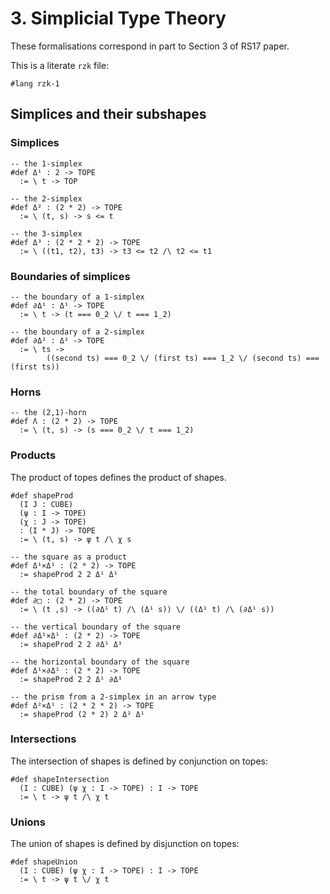 # 3. Simplicial Type Theory

These formalisations correspond in part to Section 3 of RS17 paper.

This is a literate `rzk` file:

```rzk
#lang rzk-1
```

## Simplices and their subshapes

### Simplices

```rzk
-- the 1-simplex
#def Δ¹ : 2 -> TOPE
  := \ t -> TOP

-- the 2-simplex
#def Δ² : (2 * 2) -> TOPE
  := \ (t, s) -> s <= t

-- the 3-simplex
#def Δ³ : (2 * 2 * 2) -> TOPE
  := \ ((t1, t2), t3) -> t3 <= t2 /\ t2 <= t1
```

### Boundaries of simplices

```rzk
-- the boundary of a 1-simplex
#def ∂Δ¹ : Δ¹ -> TOPE
  := \ t -> (t === 0_2 \/ t === 1_2)

-- the boundary of a 2-simplex
#def ∂Δ² : Δ² -> TOPE
  := \ ts ->
        ((second ts) === 0_2 \/ (first ts) === 1_2 \/ (second ts) === (first ts))
```

### Horns

```rzk
-- the (2,1)-horn
#def Λ : (2 * 2) -> TOPE
  := \ (t, s) -> (s === 0_2 \/ t === 1_2)
```

### Products

The product of topes defines the product of shapes.

```rzk
#def shapeProd
  (I J : CUBE)
  (ψ : I -> TOPE)
  (χ : J -> TOPE)
  : (I * J) -> TOPE
  := \ (t, s) -> ψ t /\ χ s

-- the square as a product
#def Δ¹×Δ¹ : (2 * 2) -> TOPE
  := shapeProd 2 2 Δ¹ Δ¹

-- the total boundary of the square
#def ∂□ : (2 * 2) -> TOPE
  := \ (t ,s) -> ((∂Δ¹ t) /\ (Δ¹ s)) \/ ((Δ¹ t) /\ (∂Δ¹ s))

-- the vertical boundary of the square
#def ∂Δ¹×Δ¹ : (2 * 2) -> TOPE
  := shapeProd 2 2 ∂Δ¹ Δ¹

-- the horizontal boundary of the square
#def Δ¹×∂Δ¹ : (2 * 2) -> TOPE
  := shapeProd 2 2 Δ¹ ∂Δ¹

-- the prism from a 2-simplex in an arrow type
#def Δ²×Δ¹ : (2 * 2 * 2) -> TOPE
  := shapeProd (2 * 2) 2 Δ² Δ¹
```

### Intersections

The intersection of shapes is defined by conjunction on topes:

```rzk
#def shapeIntersection
  (I : CUBE) (ψ χ : I -> TOPE) : I -> TOPE
  := \ t -> ψ t /\ χ t
```

### Unions

The union of shapes is defined by disjunction on topes:

```rzk
#def shapeUnion
  (I : CUBE) (ψ χ : I -> TOPE) : I -> TOPE
  := \ t -> ψ t \/ χ t
```
